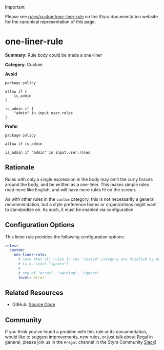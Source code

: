 > [!IMPORTANT]
> Please see [rules/custom/one-liner-rule](https://docs.styra.com/regal/rules/custom/one-liner-rule) on the Styra documentation website for the canonical representation of this page.

# one-liner-rule

**Summary**: Rule body could be made a one-liner

**Category**: Custom

**Avoid**
```rego
package policy

allow if {
    is_admin
}

is_admin if {
    "admin" in input.user.roles
}
```

**Prefer**
```rego
package policy

allow if is_admin

is_admin if "admin" in input.user.roles
```

## Rationale

Rules with only a single expression in the body may omit the curly braces around the body, and be written as a
one-liner. This makes simple rules read more like English, and will have more rules fit on the screen.

As with other rules in the `custom` category, this is not necessarily a general recommendation, but a style preference
teams or organizations might want to standardize on. As such, it must be enabled via configuration.

## Configuration Options

This linter rule provides the following configuration options:

```yaml
rules:
  custom:
    one-liner-rule:
      # note that all rules in the "custom" category are disabled by default
      # (i.e. level "ignore")
      #
      # one of "error", "warning", "ignore"
      level: error
```

## Related Resources

- GitHub: [Source Code](https://github.com/StyraInc/regal/blob/main/bundle/regal/rules/custom/one-line-rule/one_line_rule.rego)

## Community

If you think you've found a problem with this rule or its documentation, would like to suggest improvements, new rules,
or just talk about Regal in general, please join us in the `#regal` channel in the Styra Community
[Slack](https://inviter.co/styra)!
